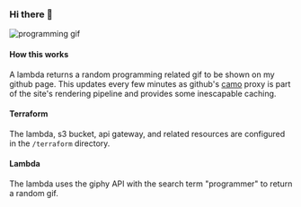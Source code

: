 ### Hi there 👋
![programming gif](https://546kqu4mh4.execute-api.us-east-1.amazonaws.com/lambda_fitzhavey_readme-production/search?query=programmer)


#### How this works
A lambda returns a random programming related gif to be shown on my github page. This updates every few minutes as github's [camo](https://docs.github.com/en/authentication/keeping-your-account-and-data-secure/about-anonymized-urls) proxy is part of the site's rendering pipeline and provides some inescapable caching.

#### Terraform
The lambda, s3 bucket, api gateway, and related resources are configured in the `/terraform` directory.

#### Lambda
The lambda uses the giphy API with the search term "programmer" to return a random gif.
